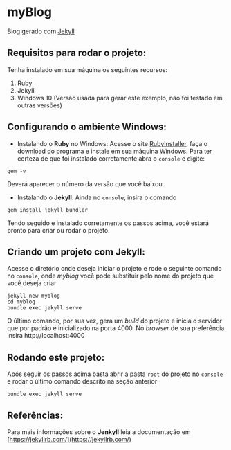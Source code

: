 # myBlog
Blog gerado com [Jekyll](https://jekyllrb.com/)

## Requisitos para rodar o projeto:
Tenha instalado em sua máquina os seguintes recursos:

1. Ruby
2. Jekyll
3. Windows 10 (Versão usada para gerar este exemplo, não foi testado em outras versões)

## Configurando o ambiente Windows:

- Instalando o **Ruby** no Windows:
Acesse o site [RubyInstaller](https://rubyinstaller.org/), faça o download do programa e instale em sua máquina Windows. Para ter certeza de que foi instalado corretamente abra o `console` e digite:
```
gem -v
```

Deverá aparecer o número da versão que você baixou.

- Instalando o **Jekyll**:
Ainda no `console`, insira o comando
```
gem install jekyll bundler
```

Tendo seguido e instalado corretamente os passos acima, você estará pronto para criar ou rodar o projeto.

## Criando um projeto com **Jekyll**:
Acesse o diretório onde deseja iniciar o projeto e rode o seguinte comando no `console`, onde _myblog_ você pode substituir pelo nome do projeto que você deseja criar
```
jekyll new myblog
cd myblog
bundle exec jekyll serve
```

O último comando, por sua vez, gera um _build_ do projeto e inicia o servidor que por padrão é inicializado na porta 4000. No _browser_ de sua preferência insira http://localhost:4000

## Rodando este projeto:
Após seguir os passos acima basta abrir a pasta `root` do projeto no `console` e rodar o último comando descrito na seção anterior
```
bundle exec jekyll serve
```

## Referências:
Para mais informações sobre o **Jenkyll** leia a documentação em [https://jekyllrb.com/](https://jekyllrb.com/)
